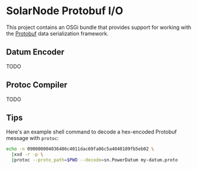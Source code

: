 # SolarNode Protobuf I/O

This project contains an OSGi bundle that provides support for working with the [Protobuf][protobuf] 
data serialization framework.

## Datum Encoder

TODO

## Protoc Compiler

TODO

## Tips

Here's an example shell command to decode a hex-encoded Protobuf message with `protoc`:

```sh
echo -n 090000004036486c4011dac69fa86c5a4040189fb5eb02 \
  |xxd -r -p \
  |protoc --proto_path=$PWD --decode=sn.PowerDatum my-datum.proto
```

[protobuf]: https://developers.google.com/protocol-buffers
